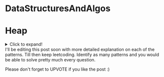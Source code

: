 # DataStructuresAndAlgos
# Heap
<details>
  <summary>Click to expand!</summary>

This article is to deep dive into one of the most fundamental data structures called Heap. The objective of this post is to understand the basics of Heap, time complexities, and identify patterns when to use Heap as a data structure.

Heap questions are one of the most common questions frequently asked in interviews.

The confidence in HEAP data structure is guranteed if you finish below mentioned 23 questions.

# What is Heap?
- It is mainly used to represent a priority queue.
- It is represented as a Binary Tree (a tree structure where a node of a tree has a maximum of two child nodes). Heaps are complete binary trees.
- A simple array can be used to represent a Heap where array indices refer to the node position in the tree.
- Parent and child nodes can be accessed with indices:
   - A root node｜i = 0, the first item of the array
   - A parent node｜parent(i) = (i-1) / 2
   - A left child node｜left(i) = 2i+1
   - A right child node｜right(i)= 2i+2
- Two type of Heaps — Min Heap, Max Heap
  - Min Heap — the parent node always has a smaller value than the child nodes.
  - Max Heap — the parent node is always larger than the child node value.	
	
- Usually, when a type is not mentioned, it refers to the MinHeap. java PriorityQueue has minHeap as default.
- minHeap are used in tasks related to scheduling or assignment. A more detailed explanation is under the Patterns section below.
	
# Heap Operations
The basic operations in java PriorityQueue are:

heapify
The heapify operation converts the iterable array heap into a tree structure w.r.t heap order.

heappush
It inserts an element into the heap. Post insertion the heap order is adjusted to maintain the heap properties.

import heapq as hq
# Simple array is heap
minHeap = []
# Adding an element to the heap
hq.heappush(minHeap, 5)
heappop
This operation is to remove the element from the heap. By default it is minHeap, so this operation removes the min element from the minHeap. And for maxHeap, it is the maximum element. Post removal, heapify is called internally to maintain the heap order.

	

Integer[] numArr ={1,2,1,3,3,5,7};
PriorityQueue<Integer> minHeap = new PriorityQueue();
# this is done to convert iterable into a heap tree
minHeap.addAll(Arrays.asList(numArr));

	
# Getting top element from the heap
value = hq.heappop(minHeap) # the value here is 2 as 2 is the minimum value. 
Other operations in heapq python module includes heappushpop ,heapreplace , nlargest , nsmallest .


Problem Patterns where HEAP is used
Based on my understanding, different questions where HEAP is common data structure to use can be categorized in following 4 categories:

Top K Pattern
Merge K Sorted Pattern
Two Heaps Pattern
Minimum Number Pattern
All questions under one patterns has some similarities in terms of using HEAP as a data structure. Completing these questions would gurantee you mastery on the HEAP data structure. Below list includes some of the most common questions asked in most of the companies.

Top K Pattern
LC #215 - Kth largest number in an array
LC #973 - K closest points to origin
LC #347 - Top k frequent elements/numbers
LC #692 - Top k frequent words
LC #264 - Ugly Number II
LC #451 - Frequency Sort
LC #703 - Kth largest number in a stream
LC #767 - Reorganize String
LC #358 - Rearrange string K distance apart
LC #1439 - Kth smallest sum of a matrix with sorted rows

Merge K sorted pattern
LC #23 - Merge K sorted
LC #373 - K pairs with the smallest sum
LC #378 - K smallest numbers in M-sorted lists

Two Heaps Pattern
LC #295 - Find median from a data stream
LC #480 - Sliding window Median
LC #502 - Maximize Capital/IPO

Minimum number Pattern
LC #1167 - Minimum Cost to connect sticks/ropes
LC #253 - Meeting Rooms II
LC #759 - Employee free time
LC #857 - Minimumcost to hire K workers
LC #621 - Minimum number of CPU (Task scheduler)
LC #871 - Minimum number of Refueling stops

  
</details>  
I'll be editing this post soon with more detailed explanation on each of the patterns. Till then keep leetcoding. Identify as many patterns and you would be able to solve pretty much every question.

Please don't forget to UPVOTE if you like the post :)
